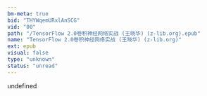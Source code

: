 ```yaml
---
bm-meta: true
bid: "THYWqemURxlAnSCG"
vid: "00"
path: "/TensorFlow 2.0卷积神经网络实战 (王晓华) (z-lib.org).epub"
name: "TensorFlow 2.0卷积神经网络实战 (王晓华) (z-lib.org)"
ext: epub
visual: false
type: "unknown"
status: "unread"
---
```

undefined
